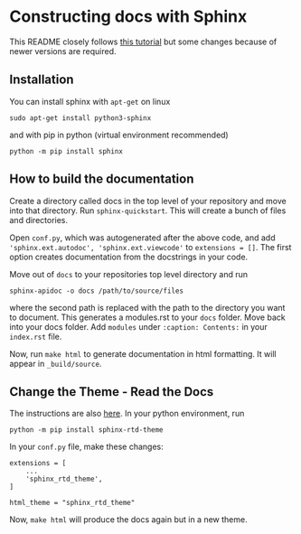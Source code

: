 # Constructing docs with Sphinx

This README closely follows [this tutorial](https://towardsdatascience.com/documenting-python-code-with-sphinx-554e1d6c4f6d) but some changes because of newer versions are required.

## Installation

You can install sphinx with ```apt-get``` on linux

```sudo apt-get install python3-sphinx```

and with pip in python (virtual environment recommended)

```python -m pip install sphinx```

## How to build the documentation

Create a directory called docs in the top level of your repository and move into that directory. Run ```sphinx-quickstart```. This will create a bunch of files and directories.

Open ```conf.py```, which was autogenerated after the above code, and add ```'sphinx.ext.autodoc', 'sphinx.ext.viewcode'``` to ```extensions = []```. The first option creates documentation from the docstrings in your code.

Move out of ```docs``` to your repositories top level directory and run

```sphinx-apidoc -o docs /path/to/source/files```

where the second path is replaced with the path to the directory you want to document. This generates a modules.rst to your ```docs``` folder. Move back into your docs folder.  Add ```modules``` under ```:caption: Contents:``` in your ```index.rst``` file.

Now, run ```make html``` to generate documentation in html formatting. It will appear in ```_build/source```.

## Change the Theme - Read the Docs

The instructions are also [here](https://sphinx-rtd-theme.readthedocs.io/en/stable/installing.html). In your python environment, run

```python -m pip install sphinx-rtd-theme```

In your ```conf.py``` file, make these changes:

```
extensions = [
    ...
    'sphinx_rtd_theme',
]

html_theme = "sphinx_rtd_theme"
```

Now, ```make html``` will produce the docs again but in a new theme.
